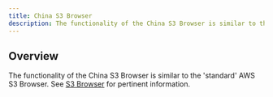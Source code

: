 ```yaml
---
title: China S3 Browser
description: The functionality of the China S3 Browser is similar to the 'standard' AWS S3 Browser.
---
```


## Overview

The functionality of the China S3 Browser is similar to the 'standard' AWS S3 Browser. See [S3 Browser](/cm/dashboard/clouds/aws/s3_browser.html) for pertinent information.
